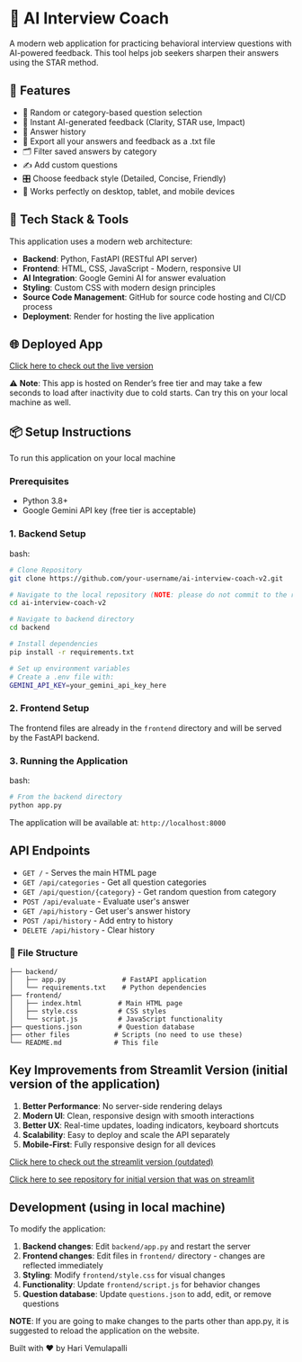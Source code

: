 # 🎤 AI Interview Coach

A modern web application for practicing behavioral interview questions with AI-powered feedback. This tool helps job seekers sharpen their answers using the STAR method.

## 🚀 Features

- 🎲 Random or category-based question selection
- 📝 Instant AI-generated feedback (Clarity, STAR use, Impact)
- 📜 Answer history
- 💾 Export all your answers and feedback as a .txt file
- 🗂️ Filter saved answers by category
- ✍️ Add custom questions
- 🎛️ Choose feedback style (Detailed, Concise, Friendly)
- 📱 Works perfectly on desktop, tablet, and mobile devices

## 🧰 Tech Stack & Tools

This application uses a modern web architecture:

- **Backend**: Python, FastAPI (RESTful API server)
- **Frontend**: HTML, CSS, JavaScript - Modern, responsive UI
- **AI Integration**: Google Gemini AI for answer evaluation
- **Styling**: Custom CSS with modern design principles
- **Source Code Management**: GitHub for source code hosting and CI/CD process
- **Deployment**: Render for hosting the live application

## 🌐 Deployed App

[Click here to check out the live version](https://ai-interview-coach-4wfr.onrender.com)

⚠️ **Note**: This app is hosted on Render’s free tier and may take a few seconds to load after inactivity due to cold starts. Can try this on your local machine as well.

## 📦 Setup Instructions

To run this application on your local machine

### Prerequisites

- Python 3.8+
- Google Gemini API key (free tier is acceptable)

### 1. Backend Setup
bash:
``` bash
# Clone Repository
git clone https://github.com/your-username/ai-interview-coach-v2.git

# Navigate to the local repository (NOTE: please do not commit to the repository; consider a separate repository for this)
cd ai-interview-coach-v2

# Navigate to backend directory
cd backend

# Install dependencies
pip install -r requirements.txt

# Set up environment variables
# Create a .env file with:
GEMINI_API_KEY=your_gemini_api_key_here
```

### 2. Frontend Setup

The frontend files are already in the `frontend` directory and will be served by the FastAPI backend.

### 3. Running the Application
bash:
```bash
# From the backend directory
python app.py
```

The application will be available at: `http://localhost:8000`

## API Endpoints

- `GET /` - Serves the main HTML page
- `GET /api/categories` - Get all question categories
- `GET /api/question/{category}` - Get random question from category
- `POST /api/evaluate` - Evaluate user's answer
- `GET /api/history` - Get user's answer history
- `POST /api/history` - Add entry to history
- `DELETE /api/history` - Clear history

### 📁 File Structure

```
├── backend/
│   ├── app.py              # FastAPI application
│   └── requirements.txt    # Python dependencies
├── frontend/
│   ├── index.html         # Main HTML page
│   ├── style.css          # CSS styles
│   └── script.js          # JavaScript functionality
├── questions.json         # Question database
├── other files           # Scripts (no need to use these)
└── README.md             # This file
```

## Key Improvements from Streamlit Version (initial version of the application)

1. **Better Performance**: No server-side rendering delays
2. **Modern UI**: Clean, responsive design with smooth interactions
3. **Better UX**: Real-time updates, loading indicators, keyboard shortcuts
4. **Scalability**: Easy to deploy and scale the API separately
5. **Mobile-First**: Fully responsive design for all devices

[Click here to check out the streamlit version (outdated)](https://ai-interview-coach.streamlit.app/)

[Click here to see repository for initial version that was on streamlit](https://github.com/hariVemulapalli/ai-interview-coach)

## Development (using in local machine)

To modify the application:

1. **Backend changes**: Edit `backend/app.py` and restart the server
2. **Frontend changes**: Edit files in `frontend/` directory - changes are reflected immediately
3. **Styling**: Modify `frontend/style.css` for visual changes
4. **Functionality**: Update `frontend/script.js` for behavior changes
5. **Question database**: Update `questions.json` to add, edit, or remove questions

**NOTE**: If you are going to make changes to the parts other than app.py, it is suggested to reload the application on the website.

Built with ❤️ by Hari Vemulapalli

